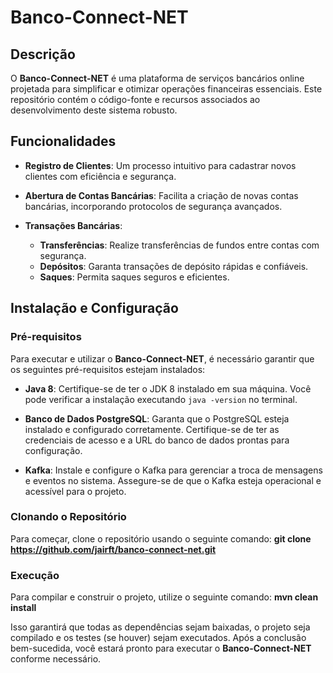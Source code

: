 # Banco-Connect-NET

## Descrição

O **Banco-Connect-NET** é uma plataforma de serviços bancários online projetada para simplificar e otimizar operações financeiras essenciais. Este repositório contém o código-fonte e recursos associados ao desenvolvimento deste sistema robusto.

## Funcionalidades

- **Registro de Clientes**: Um processo intuitivo para cadastrar novos clientes com eficiência e segurança.
  
- **Abertura de Contas Bancárias**: Facilita a criação de novas contas bancárias, incorporando protocolos de segurança avançados.

- **Transações Bancárias**: 
  - **Transferências**: Realize transferências de fundos entre contas com segurança.
  - **Depósitos**: Garanta transações de depósito rápidas e confiáveis.
  - **Saques**: Permita saques seguros e eficientes.

## Instalação e Configuração

### Pré-requisitos

Para executar e utilizar o **Banco-Connect-NET**, é necessário garantir que os seguintes pré-requisitos estejam instalados:

- **Java 8**: Certifique-se de ter o JDK 8 instalado em sua máquina. Você pode verificar a instalação executando `java -version` no terminal.
  
- **Banco de Dados PostgreSQL**: Garanta que o PostgreSQL esteja instalado e configurado corretamente. Certifique-se de ter as credenciais de acesso e a URL do banco de dados prontas para configuração.

- **Kafka**: Instale e configure o Kafka para gerenciar a troca de mensagens e eventos no sistema. Assegure-se de que o Kafka esteja operacional e acessível para o projeto.

### Clonando o Repositório

Para começar, clone o repositório usando o seguinte comando: **git clone https://github.com/jairft/banco-connect-net.git**

### Execução

Para compilar e construir o projeto, utilize o seguinte comando: **mvn clean install**

Isso garantirá que todas as dependências sejam baixadas, o projeto seja compilado e os testes (se houver) sejam executados. Após a conclusão bem-sucedida, você estará pronto para executar o **Banco-Connect-NET** conforme necessário.

